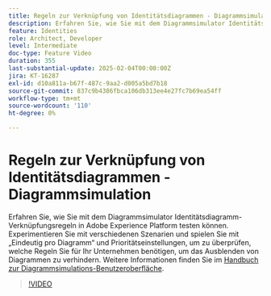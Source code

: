 ```yaml
---
title: Regeln zur Verknüpfung von Identitätsdiagrammen - Diagrammsimulation
description: Erfahren Sie, wie Sie mit dem Diagrammsimulator Identitätsdiagramm-Verknüpfungsregeln in Adobe Experience Platform testen können. Experimentieren Sie mit verschiedenen Szenarien und spielen Sie mit „Eindeutig pro Diagramm“ und Prioritätseinstellungen, um zu überprüfen, welche Regeln Sie für Ihr Unternehmen benötigen, um das Ausblenden von Diagrammen zu verhindern.
feature: Identities
role: Architect, Developer
level: Intermediate
doc-type: Feature Video
duration: 355
last-substantial-update: 2025-02-04T00:00:00Z
jira: KT-16287
exl-id: d10a811a-b67f-487c-9aa2-d005a5bd7b18
source-git-commit: 837c9b4386fbca106db313ee4e27fc7b69ea54ff
workflow-type: tm+mt
source-wordcount: '110'
ht-degree: 0%

---
```


# Regeln zur Verknüpfung von Identitätsdiagrammen - Diagrammsimulation

Erfahren Sie, wie Sie mit dem Diagrammsimulator Identitätsdiagramm-Verknüpfungsregeln in Adobe Experience Platform testen können. Experimentieren Sie mit verschiedenen Szenarien und spielen Sie mit „Eindeutig pro Diagramm“ und Prioritätseinstellungen, um zu überprüfen, welche Regeln Sie für Ihr Unternehmen benötigen, um das Ausblenden von Diagrammen zu verhindern. Weitere Informationen finden Sie im [Handbuch zur Diagrammsimulations-Benutzeroberfläche](https://experienceleague.adobe.com/de/docs/experience-platform/identity/features/identity-graph-linking-rules/graph-simulation).

>[!VIDEO](https://video.tv.adobe.com/v/3444052/?learn=on&enablevpops&captions=ger)
